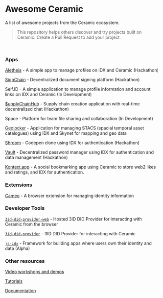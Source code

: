 # Awesome Ceramic
A list of awesome projects from the Ceramic ecosystem.

> This repository helps others discover and try projects built on Ceramic. Create a Pull Request to add your project.
</br>


### Apps
[Aletheia](https://www.youtube.com/watch?v=lCnc9H-vKzI&list=PL6E2ILktM1Juc1p8rgZIvg7NmI2NOwN5Z&index=1) - A simple app to manage profiles on IDX and Ceramic (Hackathon)

[SignChain](https://www.youtube.com/watch?v=XZy307J-0dI&list=PL6E2ILktM1Juc1p8rgZIvg7NmI2NOwN5Z&index=2) - Decentralized document signing platform (Hackathon)

Self.ID - A simple application to manage profile information and account links on IDX and Ceramic (In Development) 

[$upplyChainHub](https://www.youtube.com/watch?v=NeOLXg60ikI&list=PL6E2ILktM1Juc1p8rgZIvg7NmI2NOwN5Z&index=4) - Supply chain creation application with real-time decentralized chat (Hackathon) 

Space - Platform for team file sharing and collaboration (In Development) 

[Geolocker](https://github.com/VaultLabs/SkyDB_Project) - Application for managing STACS (spacial temporal asset catalogues) using IDX and Skynet for mapping and geo data 

[Shroom](https://siasky.net/_BkkdrbkM1Y0CLrI27zZF_xT_FH8R1kNcXqJrRq-bQVpQA/) - Codepen clone using IDX for authentication (Hackathon) 

[Vault](https://github.com/sergejmueller/vault-ceramic) - Decentralized password manager using IDX for authentication and data management (Hackathon)  

[Kontext.app](http://kontext.app/) - A social bookmarking app using Ceramic to store web2 likes and ratings, and IDX for authentication.

### Extensions
[Cameo](https://www.youtube.com/watch?v=dQ4KovmxEZY&list=PL6E2ILktM1Juc1p8rgZIvg7NmI2NOwN5Z&index=3) - A browser extension for managing identity information 


### Developer Tools 
[`3id-did-provider-web`](https://github.com/ceramicstudio/3id-connect) - Hosted 3ID DID Provider for interacting with Ceramic from the browser 

[`3id-did-provider`](https://github.com/3box/identity-wallet-js) - 3ID DID Provider for interacting with Ceramic 

[`js-idx`](https://idx.xyz) - Framework for building apps where users own their identity and data (Alpha) 


### Other resources 
[Video workshops and demos](https://studio.youtube.com/channel/UCgCLq5dx7sX-yUrrEbtYqVw/playlists)

[Tutorials](https://blog.ceramic.network/tag/tutorials)

[Documentation](https://docs.ceramic.network/)
